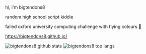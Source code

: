 hi, i'm bigtendons8

random high school script kiddie

failed oxford university computing challenge with flying colours 💪

https://bigtendons8.github.io/

![bigtendons8 github stats](https://github-readme-stats.vercel.app/api?username=bigtendons8&show_icons=true&theme=default&layout=compact)
![bigtendons8 top langs](https://github-readme-stats.vercel.app/api/top-langs/?username=bigtendons8&theme=default&layout=compact)

<!---
bigtendons8/bigtendons8 is a ✨ special ✨ repository because its `README.md` (this file) appears on your GitHub profile.
You can click the Preview link to take a look at your changes.
--->
